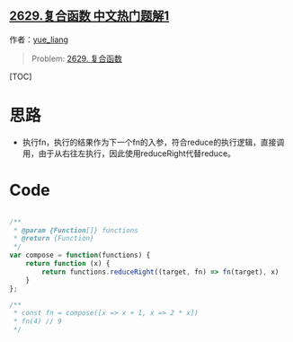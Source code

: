 ## [2629.复合函数 中文热门题解1](https://leetcode.cn/problems/function-composition/solutions/100000/js-reduceright-by-yue-liang-ab-hfyl)

作者：[yue_liang](https://leetcode.cn/u/yue_liang)
> Problem: [2629. 复合函数](https://leetcode.cn/problems/function-composition/description/)

[TOC]

# 思路
- 执行fn，执行的结果作为下一个fn的入参，符合reduce的执行逻辑，直接调用，由于从右往左执行，因此使用reduceRight代替reduce。

# Code
```JavaScript []

/**
 * @param {Function[]} functions
 * @return {Function}
 */
var compose = function(functions) {
    return function (x) {
        return functions.reduceRight((target, fn) => fn(target), x)
    }
};

/**
 * const fn = compose([x => x + 1, x => 2 * x])
 * fn(4) // 9
 */
```
